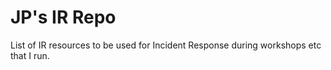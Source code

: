 # JP's IR Repo
List of IR resources to be used for Incident Response during workshops etc that I run.
